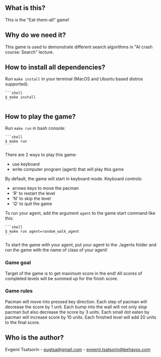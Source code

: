 ## What is this?

This is the "Eat-them-all" game!

## Why do we need it?

This game is used to demonstrate different search algorithms in "AI crash course: Search" lecture.

## How to install all dependencies?

Run `make install` in your terminal (MacOS and Ubuntu based distros supported):

    ```shell
    $ make install
    ```

## How to play the game?

Run `make run` in bash console:

    ```shell
    $ make run
    ```

There are 2 ways to play this game:

- use keyboard
- write computer program (agent) that will play this game

By default, the game will start in keyboard mode. Keyboard controls:

- arrows keys to move the pacman
- 'R' to restart the level
- 'N' to skip the level
- 'Q' to quit the game

To run your agent, add the argument `agent` to the game start command like this:

    ```shell
    $ make run agent=random_walk_agent 
    ```

To start the game with your agent, put your agent to the ./agents folder and run the game with the name of class of your agent!

### Game goal

Target of the game is to get maximum score in the end! All scores of completed levels will be summed up for the finish score.

### Game rules

Pacman will move into pressed key direction. Each step of pacman will decrease the score by 1 unit. Each bump into the wall will not only stop pacman but also decrease the score by 3 units. Each small dot eaten by pacman will increase score by 10 units. Each finished level will add 20 units to the final score.

## Who is the author?

Evgenii Tsatsorin - eugtsa@gmail.com - evgenii.tsatsorin@behavox.com